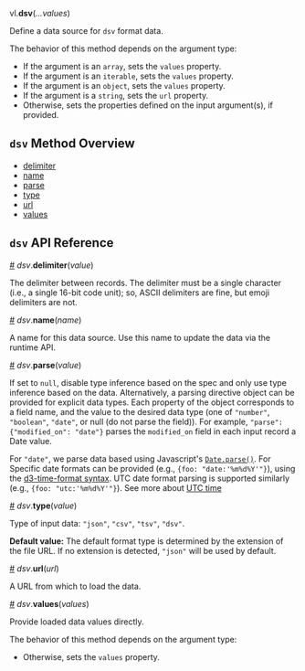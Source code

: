 vl.<b>dsv</b>(<em>...values</em>)

Define a data source for <code>dsv</code> format data.

The behavior of this method depends on the argument type:

- If the argument is an <code>array</code>, sets the <code>values</code> property.
- If the argument is an <code>iterable</code>, sets the <code>values</code> property.
- If the argument is an <code>object</code>, sets the <code>values</code> property.
- If the argument is a <code>string</code>, sets the <code>url</code> property.
- Otherwise, sets the properties defined on the input argument(s), if provided.

## <code>dsv</code> Method Overview

* <a href="#delimiter">delimiter</a>
* <a href="#name">name</a>
* <a href="#parse">parse</a>
* <a href="#type">type</a>
* <a href="#url">url</a>
* <a href="#values">values</a>

## <code>dsv</code> API Reference

<a id="delimiter" href="#delimiter">#</a>
<em>dsv</em>.<b>delimiter</b>(<em>value</em>)

The delimiter between records. The delimiter must be a single character (i.e., a single 16-bit code unit); so, ASCII delimiters are fine, but emoji delimiters are not.

<a id="name" href="#name">#</a>
<em>dsv</em>.<b>name</b>(<em>name</em>)

A name for this data source. Use this name to update the data via the runtime API.

<a id="parse" href="#parse">#</a>
<em>dsv</em>.<b>parse</b>(<em>value</em>)

If set to `null`, disable type inference based on the spec and only use type inference based on the data. Alternatively, a parsing directive object can be provided for explicit data types. Each property of the object corresponds to a field name, and the value to the desired data type (one of `"number"`, `"boolean"`, `"date"`, or null (do not parse the field)). For example, `"parse": {"modified_on": "date"}` parses the `modified_on` field in each input record a Date value.

For `"date"`, we parse data based using Javascript's [`Date.parse()`](https://developer.mozilla.org/en-US/docs/Web/JavaScript/Reference/Global_Objects/Date/parse). For Specific date formats can be provided (e.g., `{foo: "date:'%m%d%Y'"}`), using the [d3-time-format syntax](https://github.com/d3/d3-time-format#locale_format). UTC date format parsing is supported similarly (e.g., `{foo: "utc:'%m%d%Y'"}`). See more about [UTC time](https://vega.github.io/vega-lite/docs/timeunit.html#utc)

<a id="type" href="#type">#</a>
<em>dsv</em>.<b>type</b>(<em>value</em>)

Type of input data: `"json"`, `"csv"`, `"tsv"`, `"dsv"`.

__Default value:__  The default format type is determined by the extension of the file URL. If no extension is detected, `"json"` will be used by default.

<a id="url" href="#url">#</a>
<em>dsv</em>.<b>url</b>(<em>url</em>)

A URL from which to load the data.

<a id="values" href="#values">#</a>
<em>dsv</em>.<b>values</b>(<em>values</em>)

Provide loaded data values directly.

The behavior of this method depends on the argument type:

- Otherwise, sets the <code>values</code> property.

